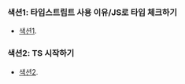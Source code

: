 ### 색션1: 타입스트립트 사용 이유/JS로 타입 체크하기
- [색션1](https://github.com/learn-typescript-study/sol_TSstudy/tree/main/why-ts).

### 색션2: TS 시작하기
- [색션2](https://github.com/learn-typescript-study/sol_TSstudy/tree/main/getting-started).

